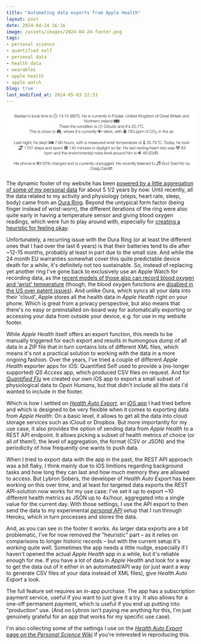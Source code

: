 ```yaml
---
title: "Automating data exports from Apple Health"
layout: post
date: 2024-04-24 16:16
image: /assets/images/2024-04-24-footer.png
tags: 
- personal science 
- quantified self 
- personal data 
- health data 
- wearables 
- apple health 
- apple watch
blog: true
last_modified_at: 2024-05-03 22:33
---
```


[![A screenshot of this website's footer. Showing different personal data, including physiological, weather, location etc."](/assets/images/2024-04-24-footer.png)](/assets/images/2024-04-24-footer.png)

The dynamic footer of my website has been [powered by a little aggregation of some of my personal data](https://tzovar.as/a-personal-api/) for about 5 1/2 years by now. Until recently, all the data related to my activity and physiology (steps, heart rate, sleep, body) came from an [Oura Ring](https://wiki.openhumans.org/wiki/Oura_Ring). Beyond the untypical form factor (being finger instead of wrist-worn), the different iterations of the ring were also quite early in having a temperature sensor and giving blood oxygen readings, which were fun to play around with, especially for [creating a heuristic for feeling okay](https://tzovar.as/heuristic/). 

Unfortunately, a recurring issue with the Oura Ring (or at least the different ones that I had over the last 6 years) is that their batteries tend to die after ~12-15 months, probably at least in part due to the small size. And while the 24 month EU warranties somewhat cover this quite predictable device death for a while, it's definitely not too sustainable. So, instead of replacing yet another ring I've gone back to exclusively use an Apple Watch for recording data, as the [recent models of those also can record blood oxygen and 'wrist' temperature](https://wiki.openhumans.org/wiki/Apple_Watch) (though, the blood oxygen functions are [disabled in the US over patent issues](https://www.theverge.com/2024/1/17/24041945/apple-watch-series-9-ultra-2-blood-oxygen-ban)). And unlike Oura, which syncs all your data into their 'cloud', Apple stores all the health data in _Apple Health_ right on your phone. Which is great from a privacy perspective, but also means that there's no easy or preinstalled on-board way for automatically exporting or accessing your data from outside your device, e.g. for use in my website footer.

While _Apple Health_ itself offers an export function, this needs to be manually triggered for each export and results in humongous dump of all data in a ZIP file that in turn contains lots of different XML files, which means it's not a practical solution to working with the data in a more ongoing fashion. Over the years, I've tried a couple of different _Apple Health_ exporter apps for iOS: Quantified Self used to provide a (no-longer supported) _QS Access_ app, which produced CSV files on request. And for [_Quantified Flu_](https://quantifiedflu.org/) we created our own iOS app to export a small subset of physiological data to _Open Humans_, but that didn't include all the data I'd wanted to include in the footer. 

Which is how I settled on [_Health Auto Export_](https://wiki.openhumans.org/wiki/Health_Auto_Export_(Apple)), an [iOS app](https://www.healthexportapp.com/) I had tried before and which is designed to be very flexible when it comes to exporting data from _Apple Health_: On a basic level, it allows to get all the data into cloud storage services such as iCloud or Dropbox. But more importantly for my use case, it also provides the option of sending data from _Apple Health_ to a REST API endpoint. It allows picking a subset of health metrics of choice (or all of them!), the level of aggregation, the format (CSV or JSON) and the periodicity of how frequently one wants to push data.

When I tried to export data with the app in the past, the REST API approach was a bit flaky, I think mainly due to iOS limitions regarding background tasks and how long they can last and how much memory they are allowed to access. But Lybron Sobers, the developer of _Health Auto Export_ has been working on this over time, and at least for targeted data exports the REST API-solution now works for my use case: I've set it up to export ~10 different health metrics as JSON up to 4x/hour, aggregated into a single value for the current day. With those settings, I use the API export to then send the data to my experimental [_personal API_](https://github.com/gedankenstuecke/personal-api) setup that I run through Heroku, which in turn processes and stores the data.

And, as you can see in the footer it works. As larger data exports are a bit problematic, I've for now removed the "heuristic" part – as it relies on comparisons to longer historic records – but with the current setup it's working quite well. Sometimes the app needs a little nudge, especially if I haven't opened the actual _Apple Health_ app in a while, but it's reliable enough for me. If you have a lot of data in _Apple Health_ and look for a way to get the data out of it either in an automated/API way (or just want a way to generate CSV files of your data instead of XML files), give _Health Auto Export_ a look. 

The full feature set requires an in-app purchase. The app has a subscription payment service, useful if you want to just give it a try. It also allows for a one-off permanent payment, which is useful if you end up putting into "production" use. (And no Lybron isn't paying me anything for this, I'm just genuinely grateful for an app that works for my specific use case). 

I'm also collecting some of the settings I use on the [_Health Auto Export_ page on the _Personal Science Wiki_](https://wiki.openhumans.org/wiki/Health_Auto_Export_(Apple)) if you're interested in reproducing this.